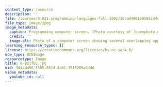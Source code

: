 ```yaml
---
content_type: resource
description: ''
file: /courses/6-821-programming-languages-fall-2002/304ad4961505862d4db115f5265a0ddd_6-821f02.jpg
file_type: image/jpeg
image_metadata:
  caption: Programming computer screen. (Photo courtesy of [openphoto.net](http://openphoto.net/).)
  credit: ''
  image-alt: Photo of a computer screen showing several overlapping applications.
learning_resource_types: []
license: https://creativecommons.org/licenses/by-nc-sa/4.0/
ocw_type: OCWImage
resourcetype: Image
title: 6-821f02.jpg
uid: 304ad496-1505-862d-4db1-15f5265a0ddd
video_metadata:
  youtube_id: null
---
```

